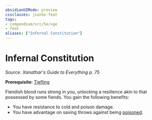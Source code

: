 ```yaml
---
obsidianUIMode: preview
cssclasses: json5e-feat
tags:
- compendium/src/5e/xge
- feat
aliases: ["Infernal Constitution"]
---
```

# Infernal Constitution
*Source: Xanathar's Guide to Everything p. 75*  

**Prerequisite**: [Tiefling](/3-Mechanics/CLI/races/tiefling.md)

Fiendish blood runs strong in you, unlocking a resilience akin to that possessed by some fiends. You gain the following benefits:

- You have resistance to cold and poison damage.  
- You have advantage on saving throws against being [poisoned](/3-Mechanics/CLI/rules/conditions.md#poisoned).